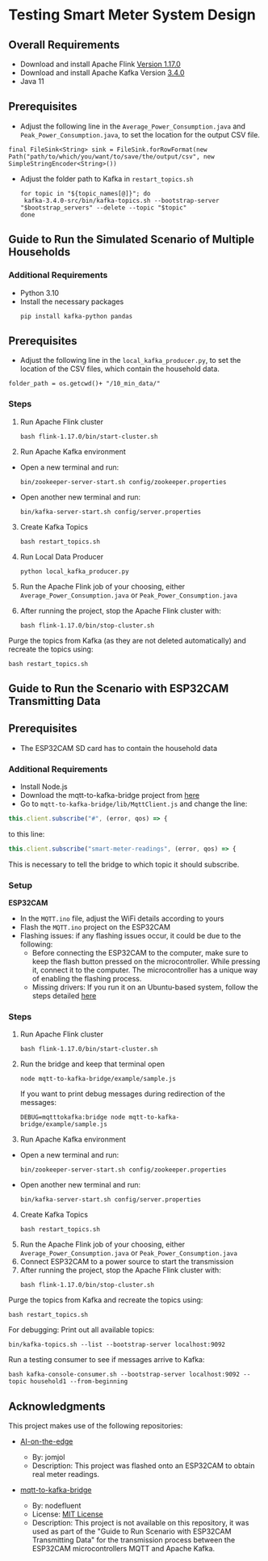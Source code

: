 # Testing Smart Meter System Design

## Overall Requirements
- Download and install Apache Flink [Version 1.17.0](https://flink.apache.org/downloads/)
- Download and install Apache Kafka Version [3.4.0](https://kafka.apache.org/downloads)
- Java 11
## Prerequisites
- Adjust the following line in the `Average_Power_Consumption.java` and `Peak_Power_Consumption.java`, to set the location for the output CSV file.
```
final FileSink<String> sink = FileSink.forRowFormat(new Path("path/to/which/you/want/to/save/the/output/csv", new SimpleStringEncoder<String>())
```
- Adjust the folder path to Kafka in `restart_topics.sh`
   ```
   for topic in "${topic_names[@]}"; do
    kafka-3.4.0-src/bin/kafka-topics.sh --bootstrap-server "$bootstrap_servers" --delete --topic "$topic"
   done
   ```
## Guide to Run the Simulated Scenario of Multiple Households

### Additional Requirements
- Python 3.10
- Install the necessary packages
   ```
  pip install kafka-python pandas
   ```

## Prerequisites
- Adjust the following line in the `local_kafka_producer.py`, to set the location of the CSV files, which contain the household data.
```
folder_path = os.getcwd()+ "/10_min_data/"
```
### Steps

1. Run Apache Flink cluster
   ```
   bash flink-1.17.0/bin/start-cluster.sh
   ```
2. Run Apache Kafka environment
- Open a new terminal and run:
  ```
  bin/zookeeper-server-start.sh config/zookeeper.properties
  ```
- Open another new terminal and run:
   ```
  bin/kafka-server-start.sh config/server.properties
   ```
3. Create Kafka Topics
   ```
   bash restart_topics.sh
   ```
4. Run Local Data Producer
   ```
   python local_kafka_producer.py
   ```
5. Run the Apache Flink job of your choosing, either `Average_Power_Consumption.java` or `Peak_Power_Consumption.java`

6. After running the project, stop the Apache Flink cluster with:
   ```
   bash flink-1.17.0/bin/stop-cluster.sh
   ```

Purge the topics from Kafka (as they are not deleted automatically) and recreate the topics using:
   ```
   bash restart_topics.sh
   ```


## Guide to Run the Scenario with ESP32CAM Transmitting Data
## Prerequisites
- The ESP32CAM SD card has to contain the household data
### Additional Requirements
- Install Node.js
- Download the mqtt-to-kafka-bridge project from [here](https://github.com/nodefluent/mqtt-to-kafka-bridge)
- Go to `mqtt-to-kafka-bridge/lib/MqttClient.js` and change the line:
 ```javascript
 this.client.subscribe("#", (error, qos) => {
 ```
 to this line:
 ```javascript
 this.client.subscribe("smart-meter-readings", (error, qos) => {
 ```
 This is necessary to tell the bridge to which topic it should subscribe.

### Setup

**ESP32CAM**
- In the `MQTT.ino` file, adjust the WiFi details according to yours
- Flash the `MQTT.ino` project on the ESP32CAM
- Flashing issues: if any flashing issues occur, it could be due to the following:
  - Before connecting the ESP32CAM to the computer, make sure to keep the flash button pressed on the microcontroller. While pressing it, connect it to the computer. The microcontroller has a unique way of enabling the flashing process.
  - Missing drivers: If you run it on an Ubuntu-based system, follow the steps detailed [here](https://github.com/juliagoda/CH341SER#tutorial-on-ubuntu)

### Steps

1. Run Apache Flink cluster
   ```
   bash flink-1.17.0/bin/start-cluster.sh
   ```
2. Run the bridge and keep that terminal open
   ```
   node mqtt-to-kafka-bridge/example/sample.js
   ```
   If you want to print debug messages during redirection of the messages:
   ```
   DEBUG=mqtttokafka:bridge node mqtt-to-kafka-bridge/example/sample.js
   ```
3. Run Apache Kafka environment
- Open a new terminal and run:
  ```
  bin/zookeeper-server-start.sh config/zookeeper.properties
  ```
- Open another new terminal and run:
   ```
  bin/kafka-server-start.sh config/server.properties
   ```
4. Create Kafka Topics
   ```
   bash restart_topics.sh
   ```
5. Run the Apache Flink job of your choosing, either `Average_Power_Consumption.java` or `Peak_Power_Consumption.java`
6. Connect ESP32CAM to a power source to start the transmission
7. After running the project, stop the Apache Flink cluster with:
   ```
   bash flink-1.17.0/bin/stop-cluster.sh
   ```

Purge the topics from Kafka and recreate the topics using:
   ```
   bash restart_topics.sh
   ```

For debugging:
Print out all available topics:
  ```
  bin/kafka-topics.sh --list --bootstrap-server localhost:9092
  ```

Run a testing consumer to see if messages arrive to Kafka:
  ```
  bash kafka-console-consumer.sh --bootstrap-server localhost:9092 --topic household1 --from-beginning
  ```

## Acknowledgments

This project makes use of the following repositories:

- [AI-on-the-edge](https://github.com/jomjol/AI-on-the-edge-device)
  - By: jomjol
  - Description: This project was flashed onto an ESP32CAM to obtain real meter readings.

- [mqtt-to-kafka-bridge](https://github.com/nodefluent/mqtt-to-kafka-bridge)
  - By: nodefluent
  - License: [MIT License](https://github.com/nodefluent/mqtt-to-kafka-bridge/blob/master/LICENSE)
  - Description: This project is not available on this repository, it was used as part of the "Guide to Run Scenario with ESP32CAM Transmitting Data" for the transmission process between the ESP32CAM microcontrollers MQTT and Apache Kafka.
